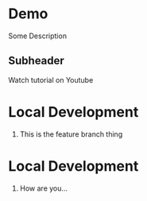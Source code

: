 # Demo

Some Description


## Subheader

Watch tutorial on Youtube


# Local Development


1. This is the feature branch thing


# Local Development

1. How are you...


